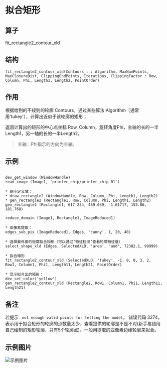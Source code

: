 # 拟合矩形

## 算子

fit_rectangle2_contour_xld 

## 结构

```fit_rectangle2_contour_xld(Contours : : Algorithm, MaxNumPoints, MaxClosureDist, ClippingEndPoints, Iterations, ClippingFactor : Row, Column, Phi, Length1, Length2, PointOrder)```

## 作用

根据给到的不规则的轮廓 Contours，通过某些算法 Algorithm（通常用'tukey'），计算出近似于该轮廓的矩形；

返回计算出的矩形的中心点坐标 Row, Column，旋转角度Phi，主轴的长的一半Length1，另一轴的长的一半Length2。

> 主轴：Phi指示的方向为主轴。

## 示例

```

dev_get_window (WindowHandle)
read_image (Image1, 'printer_chip/printer_chip_01')

* 缩小定义域：
* draw_rectangle2 (WindowHandle, Row, Column, Phi, Length1, Length2)
* gen_rectangle2 (Rectangle1, Row, Column, Phi, Length1, Length2)
gen_rectangle2 (Rectangle1, 617.234, 469.039, -1.61717, 153.86, 181.768)

reduce_domain (Image1, Rectangle1, ImageReduced1)

* 亚像素提取：
edges_sub_pix (ImageReduced1, Edges, 'canny', 1, 20, 40)

* 选择最外面的轮廓拟合矩形（可以通过‘特征检测’查看轮廓特征值）
select_shape_xld (Edges, SelectedXLD, 'area', 'and', 72382.1, 99999)

* 拟合矩形
fit_rectangle2_contour_xld (SelectedXLD, 'tukey', -1, 0, 0, 3, 2, Row1, Column1, Phi1, Length11, Length21, PointOrder)

* 显示拟合出的矩形：
dev_set_color('yellow')
gen_rectangle2_contour_xld (Rectangle2, Row1, Column1, Phi1, Length11, Length21)
```

## 备注

若提示 ``` not enough valid points for fetting the model```， 错误代码 3274，表示用于拟合矩形的轮廓的点数量太少，查看提供的轮廓是不是不对(新手易错用自己绘制的矩形轮廓，只有5个轮廓点)。一般用提取的亚像素边缘轮廓来拟合。



## 示例图片

![示例图片](http://qn.halcon.lizhenguo.cn/image/%E6%8B%9F%E5%90%88%E7%9F%A9%E5%BD%A2.png)